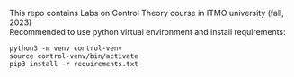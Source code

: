 This repo contains Labs on Control Theory course in ITMO university (fall, 2023) </br>
Recommended to use python virtual environment and install  requirements:
```
python3 -m venv control-venv
source control-venv/bin/activate
pip3 install -r requirements.txt
```